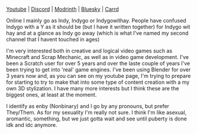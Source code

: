 [Youtube](https://www.youtube.com/@indygowithay?sub_confirmation) | [Discord](https://discord.gg/SuwMaTzpsf) | [Modrinth](https://modrinth.com/user/indygowithay) | [Bluesky](https://bsky.app/profile/indygowithay.bsky.social) | [Carrd](https://indygowithay.carrd.co/)

Online I mainly go as Indy, Indygo or Indygowithay. People have confused Indygo with a Y as it should be (but I have it written together) for Indygo wit hay and at a glance as Indy go away (which is what I've named my second channel that I havent touched in ages)

I'm very interested both in creative and logical video games such as Minecraft and Scrap Mechanic, as well as in video game development. I've been a Scratch user for over 5 years and over the laste couple of years I've been trying to get into 'real' game engines. I've been using Blender for over 3 years now and, as you can see on my youtube page, I'm trying to prepare for starting to try to make that into some type of content creation with a my own 3D stylization. I have many more interests but I think these are the biggest ones, at least at the moment. 

I identify as enby (Nonbinary) and I go by any pronouns, but prefer They/Them. As for my sexuality I'm really not sure. I think I'm like asexual, aromantic, something, but we just gotta wait and see until puberty is done idk and idc anymore.

<!---
indygowithay/indygowithay is a ✨ special ✨ repository because its `README.md` (this file) appears on your GitHub profile.
You can click the Preview link to take a look at your changes.
--->
